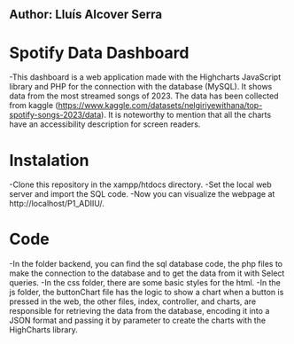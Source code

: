 ## Author: Lluís Alcover Serra


# Spotify Data Dashboard

-This dashboard is a web application made with the Highcharts JavaScript library and PHP for the connection with the database (MySQL). It shows data from the most streamed songs of 2023. The data has been collected from kaggle (https://www.kaggle.com/datasets/nelgiriyewithana/top-spotify-songs-2023/data). It is noteworthy to mention that all the charts have an accessibility description for screen readers.

# Instalation

-Clone this repository in the xampp/htdocs directory. 
-Set the local web server and import the SQL code.
-Now you can visualize the webpage at http://localhost/P1_ADIIU/.

# Code

-In the folder backend, you can find the sql database code, the php files to make the connection to the database and to get the data from it with Select queries.
-In the css folder, there are some basic styles for the html.
-In the js folder, the buttonChart file has the logic to show a chart when a button is pressed in the web, the other files, index, controller, and charts, are responsible for retrieving the data from the database, encoding it into a JSON format and passing it by parameter to create the charts with the HighCharts library.
